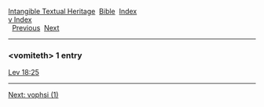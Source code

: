 [Intangible Textual Heritage](../../index)  [Bible](../index) 
[Index](index)   
[v Index](_v_)  
  [Previous](c12168)  [Next](c12170) 

------------------------------------------------------------------------

### &lt;vomiteth&gt; 1 entry

[Lev 18:25](../kjv/lev018.htm#025)  

------------------------------------------------------------------------

[Next: vophsi (1)](c12170)
